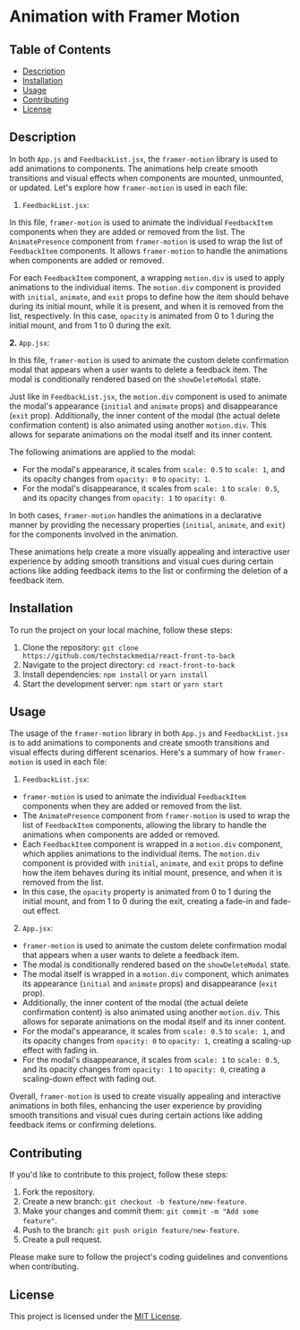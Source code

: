 # Animation with Framer Motion

## Table of Contents

- [Description](#description)
- [Installation](#installation)
- [Usage](#usage)
- [Contributing](#contributing)
- [License](#license)

## Description

In both `App.js` and `FeedbackList.jsx`, the `framer-motion` library is used to add animations to components. The animations help create smooth transitions and visual effects when components are mounted, unmounted, or updated. Let's explore how `framer-motion` is used in each file:

1. `FeedbackList.jsx`:

In this file, `framer-motion` is used to animate the individual `FeedbackItem` components when they are added or removed from the list. The `AnimatePresence` component from `framer-motion` is used to wrap the list of `FeedbackItem` components. It allows `framer-motion` to handle the animations when components are added or removed.

For each `FeedbackItem` component, a wrapping `motion.div` is used to apply animations to the individual items. The `motion.div` component is provided with `initial`, `animate`, and `exit` props to define how the item should behave during its initial mount, while it is present, and when it is removed from the list, respectively. In this case, `opacity` is animated from 0 to 1 during the initial mount, and from 1 to 0 during the exit.

**2.** `App.jsx`:

In this file, `framer-motion` is used to animate the custom delete confirmation modal that appears when a user wants to delete a feedback item. The modal is conditionally rendered based on the `showDeleteModal` state.

Just like in `FeedbackList.jsx`, the `motion.div` component is used to animate the modal's appearance (`initial` and `animate` props) and disappearance (`exit` prop). Additionally, the inner content of the modal (the actual delete confirmation content) is also animated using another `motion.div`. This allows for separate animations on the modal itself and its inner content.

The following animations are applied to the modal:

- For the modal's appearance, it scales from `scale: 0.5` to `scale: 1`, and its opacity changes from `opacity: 0` to `opacity: 1`.
- For the modal's disappearance, it scales from `scale: 1` to `scale: 0.5`, and its opacity changes from `opacity: 1` to `opacity: 0`.

In both cases, `framer-motion` handles the animations in a declarative manner by providing the necessary properties (`initial`, `animate`, and `exit`) for the components involved in the animation.

These animations help create a more visually appealing and interactive user experience by adding smooth transitions and visual cues during certain actions like adding feedback items to the list or confirming the deletion of a feedback item.

## Installation

To run the project on your local machine, follow these steps:

1. Clone the repository: `git clone https://github.com/techstackmedia/react-front-to-back`
2. Navigate to the project directory: `cd react-front-to-back`
3. Install dependencies: `npm install` or `yarn install`
4. Start the development server: `npm start` or `yarn start`

## Usage

The usage of the `framer-motion` library in both `App.js` and `FeedbackList.jsx` is to add animations to components and create smooth transitions and visual effects during different scenarios. Here's a summary of how `framer-motion` is used in each file:

1. `FeedbackList.jsx`:

- `framer-motion` is used to animate the individual `FeedbackItem` components when they are added or removed from the list.
- The `AnimatePresence` component from `framer-motion` is used to wrap the list of `FeedbackItem` components, allowing the library to handle the animations when components are added or removed.
- Each `FeedbackItem` component is wrapped in a `motion.div` component, which applies animations to the individual items. The `motion.div` component is provided with `initial`, `animate`, and `exit` props to define how the item behaves during its initial mount, presence, and when it is removed from the list.
- In this case, the `opacity` property is animated from 0 to 1 during the initial mount, and from 1 to 0 during the exit, creating a fade-in and fade-out effect.

2. `App.jsx`:

- `framer-motion` is used to animate the custom delete confirmation modal that appears when a user wants to delete a feedback item.
- The modal is conditionally rendered based on the `showDeleteModal` state.
- The modal itself is wrapped in a `motion.div` component, which animates its appearance (`initial` and `animate` props) and disappearance (`exit` prop).
- Additionally, the inner content of the modal (the actual delete confirmation content) is also animated using another `motion.div`. This allows for separate animations on the modal itself and its inner content.
- For the modal's appearance, it scales from `scale: 0.5` to `scale: 1`, and its opacity changes from `opacity: 0` to `opacity: 1`, creating a scaling-up effect with fading in.
- For the modal's disappearance, it scales from `scale: 1` to `scale: 0.5`, and its opacity changes from `opacity: 1` to `opacity: 0`, creating a scaling-down effect with fading out.

Overall, `framer-motion` is used to create visually appealing and interactive animations in both files, enhancing the user experience by providing smooth transitions and visual cues during certain actions like adding feedback items or confirming deletions.

## Contributing

If you'd like to contribute to this project, follow these steps:

1. Fork the repository.
2. Create a new branch: `git checkout -b feature/new-feature`.
3. Make your changes and commit them: `git commit -m "Add some feature"`.
4. Push to the branch: `git push origin feature/new-feature`.
5. Create a pull request.

Please make sure to follow the project's coding guidelines and conventions when contributing.

## License

This project is licensed under the [MIT License](https://opensource.org/licenses/MIT).
